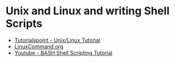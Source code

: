 # Unix and Linux and writing Shell Scripts

* [Tutorialspoint - Unix/Linux Tutorial](https://www.tutorialspoint.com/unix/index.htm)
* [LinuxCommand.org](http://linuxcommand.org/)
* [Youtube - BASH Shell Scripting Tutorial](https://youtu.be/hwrnmQumtPw)
